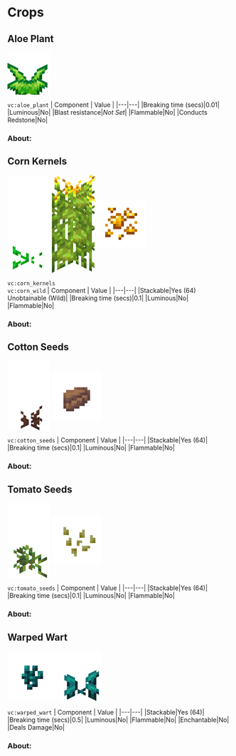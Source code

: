 # Crops

## Aloe Plant

<img src="../ass-sets/blocks/aloeplant.gif" class="inlineimg">

`vc:aloe_plant`
| Component | Value |
|---|---|
|Breaking time (secs)|0.01|
|Luminous|No|
|Blast resistance|_Not Set_|
|Flammable|No|
|Conducts Redstone|No|

### About:

## Corn Kernels

<img src="../ass-sets/blocks/cornplant.gif" class="inlineimg">
<img src="../ass-sets/blocks/cornwild.gif" class="inlineimg">
<img src="../ass-sets/items/corn_kernels.png" class="inlineimg">

`vc:corn_kernels`<br>`vc:corn_wild`
| Component | Value |
|---|---|
|Stackable|Yes (64) <br> Unobtainable (Wild)|
|Breaking time (secs)|0.1|
|Luminous|No|
|Flammable|No|

### About:

## Cotton Seeds

<img src="../ass-sets/blocks/cotton.gif" class="inlineimg">
<img src="../ass-sets/items/cotton_seeds.png" class="inlineimg">

`vc:cotton_seeds`
| Component | Value |
|---|---|
|Stackable|Yes (64)|
|Breaking time (secs)|0.1|
|Luminous|No|
|Flammable|No|

### About:

## Tomato Seeds

<img src="../ass-sets/blocks/tomatoplant.gif" class="inlineimg">
<img src="../ass-sets/items/tomato_seeds.png" class="inlineimg">

`vc:tomato_seeds`
| Component | Value |
|---|---|
|Stackable|Yes (64)|
|Breaking time (secs)|0.1|
|Luminous|No|
|Flammable|No|

### About:

## Warped Wart

<img src="../ass-sets/items/warped_wart.png" class="inlineimg">
<img src="../ass-sets/blocks/warpedwart.gif" class="inlineimg">

`vc:warped_wart`
| Component | Value |
|---|---|
|Stackable|Yes (64)|
|Breaking time (secs)|0.5|
|Luminous|No|
|Flammable|No|
|Enchantable|No|
|Deals Damage|No|

### About:


<style>
.inlineimg {
    vertical-align:middle;
    display:inline-block;
}
</style>
